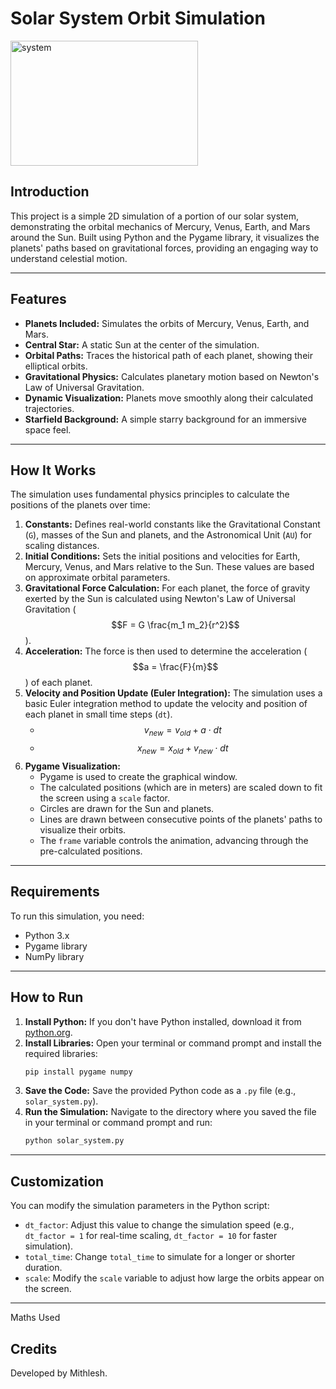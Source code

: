 # Solar System Orbit Simulation

<img src="https://github.com/user-attachments/assets/6977e8e2-b74e-4091-8757-7dd53c89fa74" alt="system" width="300" height="200">


## Introduction

This project is a simple 2D simulation of a portion of our solar system, demonstrating the orbital mechanics of Mercury, Venus, Earth, and Mars around the Sun. Built using Python and the Pygame library, it visualizes the planets' paths based on gravitational forces, providing an engaging way to understand celestial motion.

---

## Features

* **Planets Included:** Simulates the orbits of Mercury, Venus, Earth, and Mars.
* **Central Star:** A static Sun at the center of the simulation.
* **Orbital Paths:** Traces the historical path of each planet, showing their elliptical orbits.
* **Gravitational Physics:** Calculates planetary motion based on Newton's Law of Universal Gravitation.
* **Dynamic Visualization:** Planets move smoothly along their calculated trajectories.
* **Starfield Background:** A simple starry background for an immersive space feel.

---

## How It Works

The simulation uses fundamental physics principles to calculate the positions of the planets over time:

1.  **Constants:** Defines real-world constants like the Gravitational Constant (`G`), masses of the Sun and planets, and the Astronomical Unit (`AU`) for scaling distances.
2.  **Initial Conditions:** Sets the initial positions and velocities for Earth, Mercury, Venus, and Mars relative to the Sun. These values are based on approximate orbital parameters.
3.  **Gravitational Force Calculation:** For each planet, the force of gravity exerted by the Sun is calculated using Newton's Law of Universal Gravitation ($$F = G \frac{m_1 m_2}{r^2}$$).
4.  **Acceleration:** The force is then used to determine the acceleration ($$a = \frac{F}{m}$$) of each planet.
5.  **Velocity and Position Update (Euler Integration):** The simulation uses a basic Euler integration method to update the velocity and position of each planet in small time steps (`dt`).
    * $$v_{new} = v_{old} + a \cdot dt$$
    * $$x_{new} = x_{old} + v_{new} \cdot dt$$
6.  **Pygame Visualization:**
    * Pygame is used to create the graphical window.
    * The calculated positions (which are in meters) are scaled down to fit the screen using a `scale` factor.
    * Circles are drawn for the Sun and planets.
    * Lines are drawn between consecutive points of the planets' paths to visualize their orbits.
    * The `frame` variable controls the animation, advancing through the pre-calculated positions.

---

## Requirements

To run this simulation, you need:

* Python 3.x
* Pygame library
* NumPy library

---

## How to Run

1.  **Install Python:** If you don't have Python installed, download it from [python.org](https://www.python.org/downloads/).
2.  **Install Libraries:** Open your terminal or command prompt and install the required libraries:
    ```bash
    pip install pygame numpy
    ```
3.  **Save the Code:** Save the provided Python code as a `.py` file (e.g., `solar_system.py`).
4.  **Run the Simulation:** Navigate to the directory where you saved the file in your terminal or command prompt and run:
    ```bash
    python solar_system.py
    ```

---

## Customization

You can modify the simulation parameters in the Python script:

* `dt_factor`: Adjust this value to change the simulation speed (e.g., `dt_factor = 1` for real-time scaling, `dt_factor = 10` for faster simulation).
* `total_time`: Change `total_time` to simulate for a longer or shorter duration.
* `scale`: Modify the `scale` variable to adjust how large the orbits appear on the screen.

---

Maths Used

## Credits

Developed by Mithlesh.
